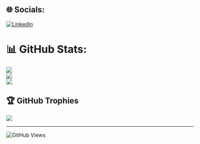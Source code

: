 ## 🌐 Socials:
[![LinkedIn](https://img.shields.io/badge/LinkedIn-%230077B5.svg?logo=linkedin&logoColor=white)](https://linkedin.com/in/dnyaneshkhairnar18/) 
# 📊 GitHub Stats:
![](https://github-readme-stats.vercel.app/api?username=dnyanesh58&theme=dark&hide_border=false&include_all_commits=true&count_private=true)<br/>
![](https://github-readme-streak-stats.herokuapp.com/?user=dnyanesh58&theme=dark&hide_border=false)<br/>
![](https://github-readme-stats.vercel.app/api/top-langs/?username=dnyanesh58&theme=dark&hide_border=false&include_all_commits=true&count_private=true&layout=compact)

## 🏆 GitHub Trophies
![](https://github-profile-trophy.vercel.app/?username=dnyanesh58&theme=darkhub&no-frame=false&no-bg=false&margin-w=4)

---
![GitHub Views](https://komarev.com/ghpvc/?username=dnyanesh58)

<!-- Proudly created with GPRM ( https://gprm.itsvg.in ) -->
